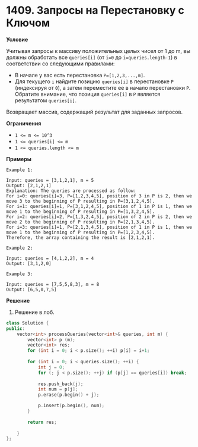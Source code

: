 # 1409. Запросы на Перестановку с Ключом

**Условие**

Учитывая запросы к массиву положительных целых чисел от 1 до m, вы должны обработать все `queries[i]` (от `i=0` до `i=queries.length-1`) в соответствии со следующими правилами:

- В начале у вас есть перестановка `P=[1,2,3,...,m]`.
- Для текущего `i` найдите позицию `queries[i]` в перестановке `P` (индексируя от `0`), а затем переместите ее в начало перестановки `P`. Обратите внимание, что позиция `queries[i]` в `P` является результатом `queries[i]`.

Возвращает массив, содержащий результат для заданных запросов.

**Ограничения**

- `1 <= m <= 10^3`
- `1 <= queries[i] <= m`
- `1 <= queries.length <= m`


**Примеры**
```
Example 1:

Input: queries = [3,1,2,1], m = 5
Output: [2,1,2,1] 
Explanation: The queries are processed as follow: 
For i=0: queries[i]=3, P=[1,2,3,4,5], position of 3 in P is 2, then we move 3 to the beginning of P resulting in P=[3,1,2,4,5]. 
For i=1: queries[i]=1, P=[3,1,2,4,5], position of 1 in P is 1, then we move 1 to the beginning of P resulting in P=[1,3,2,4,5]. 
For i=2: queries[i]=2, P=[1,3,2,4,5], position of 2 in P is 2, then we move 2 to the beginning of P resulting in P=[2,1,3,4,5]. 
For i=3: queries[i]=1, P=[2,1,3,4,5], position of 1 in P is 1, then we move 1 to the beginning of P resulting in P=[1,2,3,4,5]. 
Therefore, the array containing the result is [2,1,2,1].

Example 2:

Input: queries = [4,1,2,2], m = 4
Output: [3,1,2,0]

Example 3:

Input: queries = [7,5,5,8,3], m = 8
Output: [6,5,0,7,5]
```

**Решение**

1. Решение в лоб.

```C++
class Solution {
public:
    vector<int> processQueries(vector<int>& queries, int m) {
        vector<int> p (m);
        vector<int> res;
        for (int i = 0; i < p.size(); ++i) p[i] = i+1;
        
        for (int i = 0; i < queries.size(); ++i) {
            int j = 0;
            for (; j < p.size(); ++j) if (p[j] == queries[i]) break;
            
            res.push_back(j);
            int num = p[j];
            p.erase(p.begin() + j);

            p.insert(p.begin(), num);
        }
        
        return res;
        
    }
};
```
